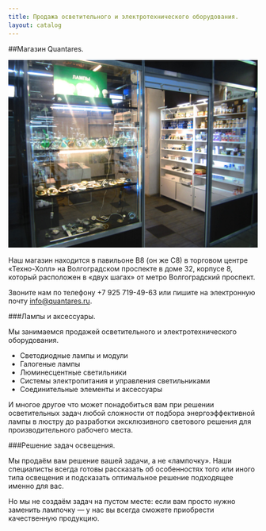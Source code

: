 ```yaml
---
title: Продажа осветительного и электротехнического оборудования.
layout: catalog
---
```


##Магазин Quantares.

![Фотография входа в магазин Quantares - Квантарес](/images/about/enter.jpg "Вход в магазин Quanatres")

Наш магазин находится в павильоне B8 (он же C8) в торговом центре «Техно-Холл» на Волгоградском проспекте в доме 32, корпусе 8, который расположен в «двух шагах» от метро Волгоградский проспект.

Звоните нам по телефону +7 925 719-49-63 или пишите на электронную почту [info@quantares.ru](mailto:info@quantares.ru).

###Лампы и аксессуары.

Мы занимаемся продажей осветительного и электротехнического оборудования.

+ Светодиодные лампы и модули
+ Галогеные лампы
+ Люминесцентные светильники
+ Системы электропитания и управления светильниками
+ Соединительные элементы и аксессуары

И многое другое что может понадобиться вам при решении осветительных задач любой сложности от подбора энергоэффективной лампы в люстру до разработки эксклюзивного светового решения для производительного рабочего места.

###Решение задач освещения.

Мы продаём вам решение вашей задачи, а не «лампочку». Наши специалисты всегда готовы рассказать об особенностях того или иного типа освещения и подсказать оптимальное решение подходящее именно для вас.

Но мы не создаём задач на пустом месте: если вам просто нужно заменить лампочку — у нас вы всегда сможете приобрести качественную продукцию.
